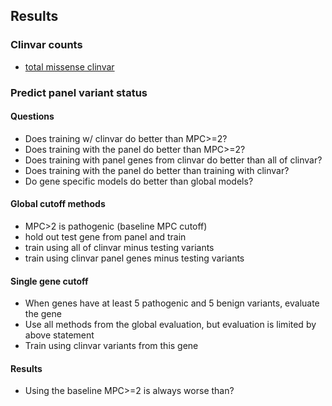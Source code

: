 ## Results

### Clinvar counts
* [total missense clinvar](https://github.com/samesense/mahdi_epi/blob/master/notebooks/clinvar-report.ipynb)

### Predict panel variant status

#### Questions
* Does training w/ clinvar do better than MPC>=2?
* Does training with the panel do better than MPC>=2?
* Does training with panel genes from clinvar do better than all of clinvar?
* Does training with the panel do better than training with clinvar?
* Do gene specific models do better than global models?

#### Global cutoff methods
* MPC>2 is pathogenic (baseline MPC cutoff)
* hold out test gene from panel and train
* train using all of clinvar minus testing variants
* train using clinvar panel genes minus testing variants

#### Single gene cutoff
* When genes have at least 5 pathogenic and 5 benign variants, evaluate the gene
* Use all methods from the global evaluation, but evaluation is limited by above statement
* Train using clinvar variants from this gene

#### Results
* Using the baseline MPC>=2 is always worse than?
